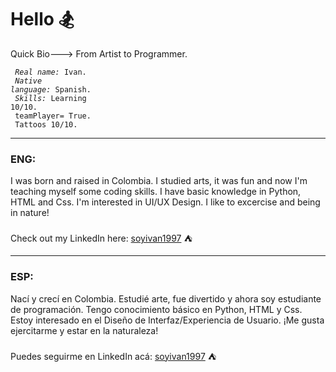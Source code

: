 <!DOCTYPE html>
<html>
  <h1 style="text-align"> Hello &#127938;</h1>
  
  Quick Bio---> From Artist to Programmer. 
  
  <code> *Real name:* Ivan. </code> <br>
  <code> *Native language:* Spanish. </code> <br>
  <code> *Skills:* Learning 10/10. <br> teamPlayer= True. <br> Tattoos 10/10. </code>
  
  <hr shade size="4" widht="50%" align="center" />  
  
  <h3> ENG: </h3>
  
  I was born and raised in Colombia. I studied arts, it was fun and now I'm teaching myself some coding skills. I have basic knowledge in Python, HTML and Css. I'm interested in UI/UX Design. I like to excercise and being in nature!  
  <br>
  Check out my LinkedIn here: <a href=https://www.linkedin.com/in/soyivan1997 name="start">soyivan1997</a> &#9978;   
 
  <hr shade size="4" widht="50%" align="center" /> 
  
  <h3> ESP: </h3>
  
  Nací y crecí en Colombia. Estudié arte, fue divertido y ahora soy estudiante de programación. Tengo conocimiento básico en Python, HTML y Css. Estoy interesado en el Diseño de Interfaz/Experiencia de Usuario. ¡Me gusta ejercitarme y estar en la naturaleza!
  <br>    
  Puedes seguirme en LinkedIn acá: <a href=https://www.linkedin.com/in/soyivan1997 name="start">soyivan1997</a> &#9978; 
 </html> 
